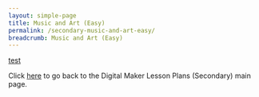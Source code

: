 ```yaml
---
layout: simple-page
title: Music and Art (Easy)
permalink: /secondary-music-and-art-easy/
breadcrumb: Music and Art (Easy)
---
```


[test](/placeholder-secondary-music-and-art-easy/)

Click [here](/in-schools/digital-maker/lesson-ideas-secondary/) to go back to the Digital Maker Lesson Plans (Secondary) main page.
